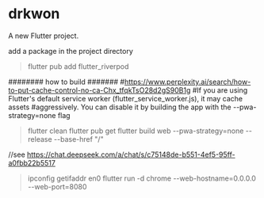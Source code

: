 # drkwon

A new Flutter project.

add a package in the project directory
>flutter pub add flutter_riverpod

######## how to build #######
#https://www.perplexity.ai/search/how-to-put-cache-control-no-ca-Chx_tfqkTsO28d2gS90B1g
#If you are using Flutter's default service worker (flutter_service_worker.js), it may cache assets #aggressively. You can disable it by building the app with the --pwa-strategy=none flag
>flutter clean
>flutter pub get
>flutter build web --pwa-strategy=none --release --base-href "/"

//see https://chat.deepseek.com/a/chat/s/c75148de-b551-4ef5-95ff-a0fbb22b5517
>ipconfig getifaddr en0
>flutter run -d chrome --web-hostname=0.0.0.0 --web-port=8080